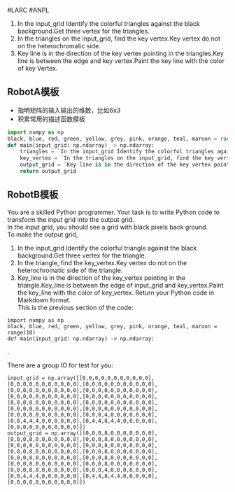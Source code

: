 #LARC #ANPL 
1. In the input_grid Identify the colorful triangles against the black background.Get three vertex for the triangles.
2. In the triangles on the input_grid, find the key vertex.Key vertex do not on the heterochromatic side.
3. Key line is in the direction of the key vertex pointing in the triangles.Key line is between the edge and key vertex.Paint the key line with the color of key Vertex.

## RobotA模板

-   指明矩阵的输入输出的维数，比如6x3
-   积累常用的描述函数模板

```python
import numpy as np
black, blue, red, green, yellow, grey, pink, orange, teal, maroon = range(10)
def main(input_grid: np.ndarray) -> np.ndarray:
	triangles = `In the input_grid Identify the colorful triangles against the black background.Get the triangles.`(input_grid)
	key_vertex = `In the triangles on the input_grid, find the key vertex not on the heterochromatic side.`(triangles, input_grid)
	output_grid = `Key line is in the direction of the key vertex pointing in the triangles.Key line is birthed from the edge and key vertex.Paint the key line with the color of key Vertex.`(triangles, key_vertex, input_grid)
	return output_grid
```

## RobotB模板

You are a skilled Python programmer. Your task is to write Python code to transform the input grid into the output grid.  
In the input grid, you should see a grid with black pixels back ground.  
To make the output grid,
1. In the input_grid Identify the colorful triangle against the black background.Get three vertex for the triangle.
2. In the triangle, find the key_vertex.Key vertex do not on the heterochromatic side of the triangle.
3. Key_line is in the direction of the key_vertex pointing in the triangle.Key_line is between the edge of input_grid and key_vertex.Paint the key_line with the color of key_vertex.
Return your Python code in Markdown format.  
This is the previous section of the code:
```
import numpy as np
black, blue, red, green, yellow, grey, pink, orange, teal, maroon = range(10)
def main(input_grid: np.ndarray) -> np.ndarray:
```
.

There are a group IO for test for you:
```
input_grid = np.array([[0,0,0,0,0,0,0,0,0,0,0],[0,0,0,0,0,0,0,0,0,0,0],[0,0,0,0,0,0,0,0,0,0,0],[0,0,0,0,0,0,0,0,0,0,0],[0,0,0,0,0,0,0,0,0,0,0],[0,0,0,0,0,0,0,0,0,0,0],[0,0,0,0,0,0,0,0,0,0,0],[0,0,0,0,0,0,0,0,0,0,0],[0,0,0,0,0,0,0,0,0,0,0],[0,0,0,0,0,0,0,0,0,0,0],[0,0,0,0,0,0,0,0,0,0,0],[0,0,0,0,0,0,0,0,0,0,0],[0,0,0,4,0,0,0,0,0,0,0],[0,0,4,4,4,0,0,0,0,0,0],[0,4,4,8,4,4,0,0,0,0,0],[0,0,0,0,0,0,0,0,0,0,0]])
output_grid = np.array([[0,0,0,8,0,0,0,0,0,0,0],[0,0,0,8,0,0,0,0,0,0,0],[0,0,0,8,0,0,0,0,0,0,0],[0,0,0,8,0,0,0,0,0,0,0],[0,0,0,8,0,0,0,0,0,0,0],[0,0,0,8,0,0,0,0,0,0,0],[0,0,0,8,0,0,0,0,0,0,0],[0,0,0,8,0,0,0,0,0,0,0],[0,0,0,8,0,0,0,0,0,0,0],[0,0,0,8,0,0,0,0,0,0,0],[0,0,0,8,0,0,0,0,0,0,0],[0,0,0,8,0,0,0,0,0,0,0],[0,0,0,4,0,0,0,0,0,0,0],[0,0,4,4,4,0,0,0,0,0,0],[0,4,4,8,4,4,0,0,0,0,0],[0,0,0,0,0,0,0,0,0,0,0]])
``` 